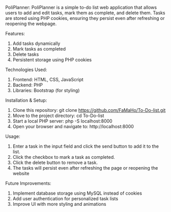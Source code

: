 PoliPlanner:
 PoliPlanner is a simple to-do list web application that allows users to add and edit tasks, mark them as complete, and delete them. Tasks are stored using PHP cookies, ensuring they persist even after refreshing or reopening the webpage.

Features:
 1. Add tasks dynamically
 2. Mark tasks as completed
 3. Delete tasks
 4. Persistent storage using PHP cookies

Technologies Used:
 1. Frontend: HTML, CSS, JavaScript
 2. Backend: PHP
 3. Libraries: Bootstrap (for styling)
   
Installation & Setup:
 1. Clone this repository: git clone https://github.com/FaMaHo/To-Do-list.git
 2. Move to the project directory: cd To-Do-list
 3. Start a local PHP server: php -S localhost:8000
 4. Open your browser and navigate to: http://localhost:8000

Usage:
 1. Enter a task in the input field and click the send button to add it to the list.
 2. Click the checkbox to mark a task as completed.
 3. Click the delete button to remove a task.
 4. The tasks will persist even after refreshing the page or reopening the website

Future Improvements:
 1. Implement database storage using MySQL instead of cookies
 2. Add user authentication for personalized task lists
 3. Improve UI with more styling and animations
